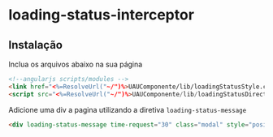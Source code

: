 # loading-status-interceptor

## Instalação

Inclua os arquivos abaixo na sua página

```html
<!--angularjs scripts/modules -->
<link href="<%=ResolveUrl("~/")%>UAUComponente/lib/loadingStatusStyle.css" rel="stylesheet" />
<script src="<%=ResolveUrl("~/")%>UAUComponente/lib/loadingStatusDirective.js"></script>
```

Adicione uma div a pagina utilizando a diretiva `loading-status-message`

```html
<div loading-status-message time-request="30" class="modal" style="position:fixed; display:none;">Aguarde...</div>
```
